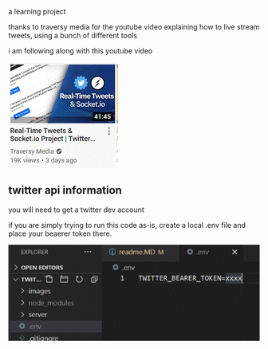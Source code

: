 a learning project

thanks to traversy media for the youtube video explaining how to live stream tweets, using a bunch of different tools

i am following along with this youtube video

![youtube thumb](/images/youtube-thumb.GIF "youtube thumb")

## twitter api information

you will need to get a twitter dev account

if you are simply trying to run this code as-is, create a local .env file and place your beaerer token there.

![dot env picture](/images/dotenv.GIF "dot env")
